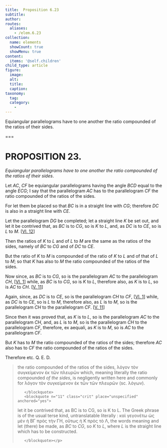 ```yaml
---
title:  Proposition 6.23
subtitle: 
author:
routes:
  aliases:
    - /elem.6.23
collection:
  name: elements
  showCount: true
  showMenu: true
content:
  items: '@self.children'
child_type: article
figure:
  image:
  alt:
  title:
  caption:
taxonomy:
  tag:
  category:
    - 
---
```


<p><emph>Equiangular parallelograms have to one another the ratio compounded of the ratios of their sides</emph>. </p>

===

<h1>PROPOSITION 23.</h1>
<p><em>Equiangular parallelograms have to one another the ratio compounded of the ratios of their sides</em>. </p>

<p>Let <em>AC</em>, <em>CF</em> be equiangular parallelograms having the angle <em>BCD</em> equal to the angle <em>ECG</em>; <lb n="5"/>I say that the parallelogram <em>AC</em> has to the parallelogram <em>CF</em> the ratio compounded of the ratios of the sides. 
      </p>

<p>For let them be placed so that <em>BC</em> is in a straight line with <em>CG</em>; <span class="center">therefore <em>DC</em> is also in a straight line with <em>CE</em>.</span>
       <lb n="10"/></p>

<p>Let the parallelogram <em>DG</em> be completed; let a straight line <em>K</em> be set out, and let it be contrived that, <span class="center">as <em>BC</em> is to <em>CG</em>, so is <em>K</em> to <em>L</em>,</span> and, as <em>DC</em> is to <em>CE</em>, so is <em>L</em> to <em>M</em>. [<a href="/elem.6.12">VI. 12</a>] <pb n="248"/></p>

<p>Then the ratios of <em>K</em> to <em>L</em> and of <em>L</em> to <em>M</em> are the same <lb n="15"/>as the ratios of the sides, namely of <em>BC</em> to <em>CG</em> and of <em>DC</em> to <em>CE</em>. </p>

<p>But the ratio of <em>K</em> to <em>M</em> is compounded of the ratio of <em>K</em> to <em>L</em> and of that of <em>L</em> to <em>M</em>; so that <em>K</em> has also to <em>M</em> the ratio compounded of the ratios <lb n="20"/>of the sides. </p>

<p>Now since, as <em>BC</em> is to <em>CG</em>, so is the parallelogram <em>AC</em> to the parallelogram <em>CH</em>, [<a href="/elem.6.1">VI. 1</a>] while, as <em>BC</em> is to <em>CG</em>, so is <em>K</em> to <em>L</em>, therefore also, as <em>K</em> is to <em>L</em>, so is <em>AC</em> to <em>CH</em>. [<a href="/elem.5.11">V. 11</a>] <lb n="25"/></p>

<p>Again, since, as <em>DC</em> is to <em>CE</em>, so is the parallelogram <em>CH</em> to <em>CF</em>, [<a href="/elem.6.1">VI. 1</a>] while, as <em>DC</em> is to <em>CE</em>, so is <em>L</em> to <em>M</em>, therefore also, as <em>L</em> is to <em>M</em>, so is the parallelogram <em>CH</em> to the parallelogram <em>CF</em>. [<a href="/elem.5.11">V. 11</a>] <lb n="30"/></p>

<p>Since then it was proved that, as <em>K</em> is to <em>L</em>, so is the parallelogram <em>AC</em> to the parallelogram <em>CH</em>, and, as <em>L</em> is to <em>M</em>, so is the parallelogram <em>CH</em> to the parallelogram <em>CF</em>, therefore, <foreign lang="la">ex aequali</foreign>, as <em>K</em> is to <em>M</em>, so is <em>AC</em> to the parallelogram<lb n="35"/>
       <em>CF</em>. </p>

<p>But <em>K</em> has to <em>M</em> the ratio compounded of the ratios of the sides; <span class="center">therefore <em>AC</em> also has to <em>CF</em> the ratio compounded of the ratios of the sides.</span>
       <lb n="40"/></p>

<p>Therefore etc. Q. E. D.
<blockquote n="1, 6, 19, 36" class="crit" place="unspecified" anchored="yes">
        
<p>the ratio compounded of the ratios of the sides, <foreign lang="greek">λόγον τὸν συγκείμενον ἐκ τῶν πλευρῶν</foreign> which, meaning literally <quote>the ratio compounded <em>of the sides</em>,</quote>
 is negligently written here and commonly for <foreign lang="greek">λόγον τὸν συγκείμενον ἐκ τῶν τῶν πλευρῶν</foreign> (sc. <foreign lang="greek">λόγων</foreign>).</p>

       </blockquote>
       <blockquote n="11" class="crit" place="unspecified" anchored="yes">
        
<p>let it be contrived that, as BC is to CG, so is K to L. The Greek phrase is of the usual terse kind, untranslatable literally : <foreign lang="greek">καὶ γεγονέτω ὡς μὲν ἡ ΒΓ πρὸς τὴν ΓΗ, οὕτως ἡ Κ πρὸς τὸ Λ</foreign>, the words meaning <quote>and let (there) be made, as <em>BC</em> to <em>CG</em>, so <em>K</em> to <em>L</em>,</quote>
 where <em>L</em> is the straight line which has to be constructed.</p>

       </blockquote></p>

